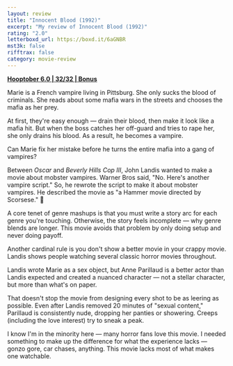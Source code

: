 ```yaml
---
layout: review
title: "Innocent Blood (1992)"
excerpt: "My review of Innocent Blood (1992)"
rating: "2.0"
letterboxd_url: https://boxd.it/6aGNBR
mst3k: false
rifftrax: false
category: movie-review
---
```


<b><a href="https://boxd.it/pPVYg/detail">Hooptober 6.0 | 32/32 | Bonus</a></b>

Marie is a French vampire living in Pittsburg. She only sucks the blood of criminals. She reads about some mafia wars in the streets and chooses the mafia as her prey.

At first, they're easy enough — drain their blood, then make it look like a mafia hit. But when the boss catches her off-guard and tries to rape her, she only drains his blood. As a result, he becomes a vampire.

Can Marie fix her mistake before he turns the entire mafia into a gang of vampires?

Between <i>Oscar</i> and <i>Beverly Hills Cop III</i>, John Landis wanted to make a movie about mobster vampires. Warner Bros said, "No. Here's another vampire script." So, he rewrote the script to make it about mobster vampires. He described the movie as "a Hammer movie directed by Scorsese." 😬

A core tenet of genre mashups is that you must write a story arc for each genre you're touching. Otherwise, the story feels incomplete — why genre blends are longer. This movie avoids that problem by only doing setup and never doing payoff.

Another cardinal rule is you don't show a better movie in your crappy movie. Landis shows people watching several classic horror movies throughout.

Landis wrote Marie as a sex object, but Anne Parillaud is a better actor than Landis expected and created a nuanced character — not a stellar character, but more than what's on paper.

That doesn't stop the movie from designing every shot to be as leering as possible. Even after Landis removed 20 minutes of "sexual content," Parillaud is consistently nude, dropping her panties or showering. Creeps (including the love interest) try to sneak a peak.

I know I'm in the minority here — many horror fans love this movie. I needed something to make up the difference for what the experience lacks — gonzo gore, car chases, anything. This movie lacks most of what makes one watchable.
